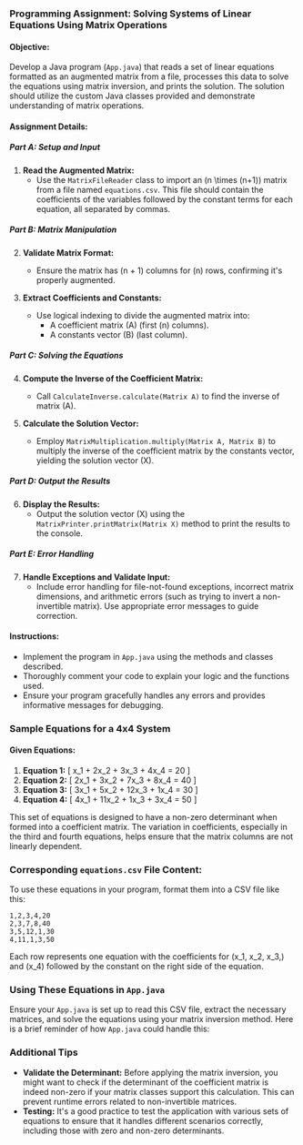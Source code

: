 
### Programming Assignment: Solving Systems of Linear Equations Using Matrix Operations

#### Objective:
Develop a Java program (`App.java`) that reads a set of linear equations formatted as an augmented matrix from a file, processes this data to solve the equations using matrix inversion, and prints the solution. The solution should utilize the custom Java classes provided and demonstrate understanding of matrix operations.

#### Assignment Details:

##### Part A: Setup and Input
1. **Read the Augmented Matrix:**
   - Use the `MatrixFileReader` class to import an \(n \times (n+1)\) matrix from a file named `equations.csv`. This file should contain the coefficients of the variables followed by the constant terms for each equation, all separated by commas.

##### Part B: Matrix Manipulation
2. **Validate Matrix Format:**
   - Ensure the matrix has \(n + 1\) columns for \(n\) rows, confirming it's properly augmented.

3. **Extract Coefficients and Constants:**
   - Use logical indexing to divide the augmented matrix into:
     - A coefficient matrix \(A\) (first \(n\) columns).
     - A constants vector \(B\) (last column).

##### Part C: Solving the Equations
4. **Compute the Inverse of the Coefficient Matrix:**
   - Call `CalculateInverse.calculate(Matrix A)` to find the inverse of matrix \(A\).

5. **Calculate the Solution Vector:**
   - Employ `MatrixMultiplication.multiply(Matrix A, Matrix B)` to multiply the inverse of the coefficient matrix by the constants vector, yielding the solution vector \(X\).

##### Part D: Output the Results
6. **Display the Results:**
   - Output the solution vector \(X\) using the `MatrixPrinter.printMatrix(Matrix X)` method to print the results to the console.

##### Part E: Error Handling
7. **Handle Exceptions and Validate Input:**
   - Include error handling for file-not-found exceptions, incorrect matrix dimensions, and arithmetic errors (such as trying to invert a non-invertible matrix). Use appropriate error messages to guide correction.

#### Instructions:
- Implement the program in `App.java` using the methods and classes described.
- Thoroughly comment your code to explain your logic and the functions used.
- Ensure your program gracefully handles any errors and provides informative messages for debugging.

### Sample Equations for a 4x4 System


#### Given Equations:

1. **Equation 1:**
   \[ x_1 + 2x_2 + 3x_3 + 4x_4 = 20 \]
2. **Equation 2:**
   \[ 2x_1 + 3x_2 + 7x_3 + 8x_4 = 40 \]
3. **Equation 3:**
   \[ 3x_1 + 5x_2 + 12x_3 + 1x_4 = 30 \]
4. **Equation 4:**
   \[ 4x_1 + 11x_2 + 1x_3 + 3x_4 = 50 \]

This set of equations is designed to have a non-zero determinant when formed into a coefficient matrix. The variation in coefficients, especially in the third and fourth equations, helps ensure that the matrix columns are not linearly dependent.

### Corresponding `equations.csv` File Content:

To use these equations in your program, format them into a CSV file like this:

```plaintext
1,2,3,4,20
2,3,7,8,40
3,5,12,1,30
4,11,1,3,50
```

Each row represents one equation with the coefficients for \(x_1, x_2, x_3,\) and \(x_4\) followed by the constant on the right side of the equation.

### Using These Equations in `App.java`

Ensure your `App.java` is set up to read this CSV file, extract the necessary matrices, and solve the equations using your matrix inversion method. Here is a brief reminder of how `App.java` could handle this:



### Additional Tips

- **Validate the Determinant:** Before applying the matrix inversion, you might want to check if the determinant of the coefficient matrix is indeed non-zero if your matrix classes support this calculation. This can prevent runtime errors related to non-invertible matrices.
- **Testing:** It's a good practice to test the application with various sets of equations to ensure that it handles different scenarios correctly, including those with zero and non-zero determinants.

